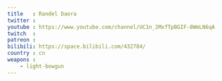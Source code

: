 ```yaml
---
title   : Randel Daora
twitter :
youtube : https://www.youtube.com/channel/UC1n_2MxfTpBGIF-8WmLN6qA
twitch  :
patreon :
bilibili: https://space.bilibili.com/432784/
country : cn
weapons :
    - light-bowgun
---
```

